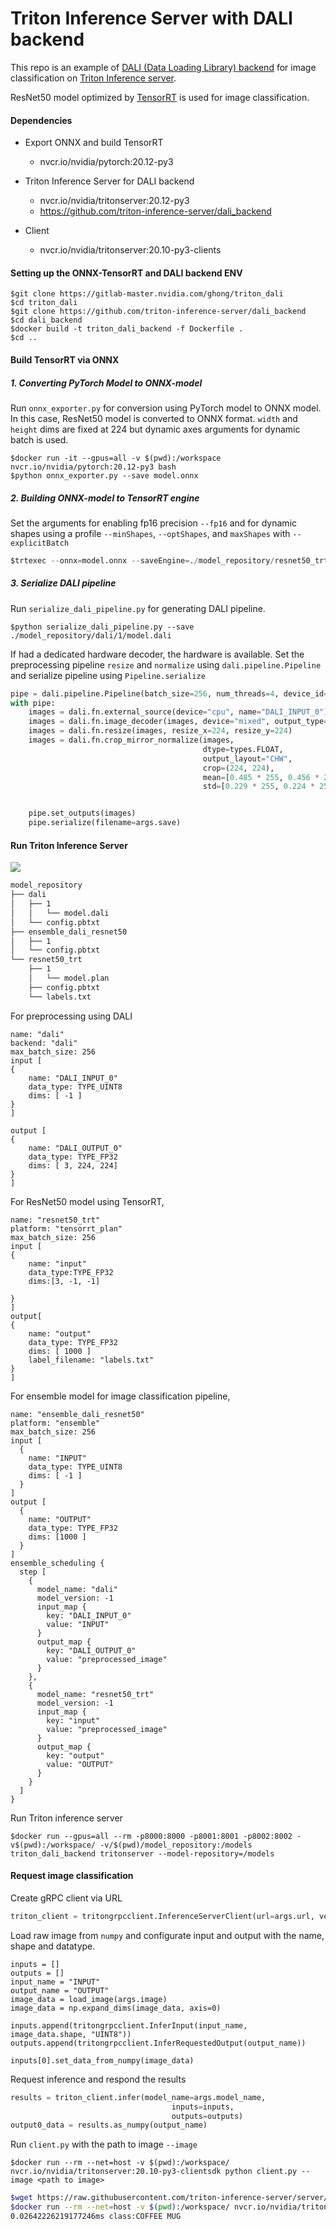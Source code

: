 # Triton Inference Server with DALI backend

This repo is an example of [DALI (Data Loading Library) backend](https://github.com/NVIDIA/DALI) for image classification on [Triton Inference server](https://github.com/triton-inference-server/server).

ResNet50 model optimized by [TensorRT](https://developer.nvidia.com/tensorrt) is used for image classification. 


#### Dependencies

* Export ONNX and build TensorRT
  * nvcr.io/nvidia/pytorch:20.12-py3
* Triton Inference Server for DALI backend
  * nvcr.io/nvidia/tritonserver:20.12-py3
  * https://github.com/triton-inference-server/dali_backend

* Client
  * nvcr.io/nvidia/tritonserver:20.10-py3-clients

#### Setting up the ONNX-TensorRT and DALI backend ENV

```
$git clone https://gitlab-master.nvidia.com/ghong/triton_dali
$cd triton_dali
$git clone https://github.com/triton-inference-server/dali_backend
$cd dali_backend
$docker build -t triton_dali_backend -f Dockerfile .
$cd ..
```

####  Build TensorRT via ONNX

##### 1.  Converting PyTorch Model to ONNX-model 

Run `onnx_exporter.py` for conversion using PyTorch model to ONNX model. In this case, ResNet50 model is converted to ONNX format. `width` and `height` dims are fixed at 224 but dynamic axes arguments for dynamic batch is used. 

```
$docker run -it --gpus=all -v $(pwd):/workspace nvcr.io/nvidia/pytorch:20.12-py3 bash
$python onnx_exporter.py --save model.onnx
```

##### 2. Building ONNX-model to TensorRT engine

Set the arguments for enabling fp16 precision `--fp16` and for dynamic shapes using a profile `--minShapes`, `--optShapes`, and `maxShapes` with `--explicitBatch`

```python
$trtexec --onnx=model.onnx --saveEngine=./model_repository/resnet50_trt/1/model.plan --explicitBatch --minShapes=input:1x3x224x224 --optShapes=input:1x3x224x224 --maxShapes=input:256x3x224x224 --fp16
```

##### 3. Serialize DALI pipeline 

Run `serialize_dali_pipeline.py` for generating  DALI pipeline. 

```
$python serialize_dali_pipeline.py --save ./model_repository/dali/1/model.dali
```

If had a dedicated hardware decoder, the hardware is available. Set the preprocessing pipeline  `resize` and `normalize` using `dali.pipeline.Pipeline` and serialize pipeline using `Pipeline.serialize`

````python
pipe = dali.pipeline.Pipeline(batch_size=256, num_threads=4, device_id=0)
with pipe:
    images = dali.fn.external_source(device="cpu", name="DALI_INPUT_0")
    images = dali.fn.image_decoder(images, device="mixed", output_type=types.RGB)
    images = dali.fn.resize(images, resize_x=224, resize_y=224)
    images = dali.fn.crop_mirror_normalize(images,
                                           dtype=types.FLOAT,
                                           output_layout="CHW",
                                           crop=(224, 224),
                                           mean=[0.485 * 255, 0.456 * 255, 0.406 * 255],
                                           std=[0.229 * 255, 0.224 * 255, 0.225 * 255])


    pipe.set_outputs(images)
    pipe.serialize(filename=args.save)
````



#### Run Triton Inference Server

![](./images/ensemble.PNG)

```bash
model_repository
├── dali
│   ├── 1
│   │   └── model.dali
│   └── config.pbtxt
├── ensemble_dali_resnet50
│   ├── 1
│   └── config.pbtxt
└── resnet50_trt
    ├── 1
    │   └── model.plan
    ├── config.pbtxt
    └── labels.txt
```

For preprocessing using DALI 

```
name: "dali"
backend: "dali"
max_batch_size: 256
input [
{
    name: "DALI_INPUT_0"
    data_type: TYPE_UINT8
    dims: [ -1 ]
}
]
 
output [
{
    name: "DALI_OUTPUT_0"
    data_type: TYPE_FP32
    dims: [ 3, 224, 224]
}
]
```

For ResNet50 model using TensorRT,

```
name: "resnet50_trt"
platform: "tensorrt_plan"
max_batch_size: 256
input [
{
    name: "input"
    data_type:TYPE_FP32
    dims:[3, -1, -1]
    
}
]
output[
{
    name: "output"
    data_type: TYPE_FP32
    dims: [ 1000 ]
    label_filename: "labels.txt"
}
]

```

For ensemble model for image classification pipeline, 

```
name: "ensemble_dali_resnet50"
platform: "ensemble"
max_batch_size: 256
input [
  {
    name: "INPUT"
    data_type: TYPE_UINT8
    dims: [ -1 ]
  }
]
output [
  {
    name: "OUTPUT"
    data_type: TYPE_FP32
    dims: [1000 ]
  }
]
ensemble_scheduling {
  step [
    {
      model_name: "dali"
      model_version: -1
      input_map {
        key: "DALI_INPUT_0"
        value: "INPUT"
      }
      output_map {
        key: "DALI_OUTPUT_0"
        value: "preprocessed_image"
      }
    },
    {
      model_name: "resnet50_trt"
      model_version: -1
      input_map {
        key: "input"
        value: "preprocessed_image"
      }
      output_map {
        key: "output"
        value: "OUTPUT"
      }
    }
  ]
}
```

Run Triton inference server

```
$docker run --gpus=all --rm -p8000:8000 -p8001:8001 -p8002:8002 -v$(pwd):/workspace/ -v/$(pwd)/model_repository:/models triton_dali_backend tritonserver --model-repository=/models
```

#### Request image classification

Create gRPC client via URL

```python
triton_client = tritongrpcclient.InferenceServerClient(url=args.url, verbose=False)
```

Load raw image from `numpy` and configurate input and output with the name, shape and datatype. 

```
inputs = []
outputs = []
input_name = "INPUT"
output_name = "OUTPUT"
image_data = load_image(args.image)
image_data = np.expand_dims(image_data, axis=0)

inputs.append(tritongrpcclient.InferInput(input_name, image_data.shape, "UINT8"))
outputs.append(tritongrpcclient.InferRequestedOutput(output_name))

inputs[0].set_data_from_numpy(image_data)
```

Request inference and respond the results

```python
results = triton_client.infer(model_name=args.model_name,
                                    inputs=inputs,
                                    outputs=outputs)
output0_data = results.as_numpy(output_name)
```

Run `client.py` with the path to image `--image`

```
$docker run --rm --net=host -v $(pwd):/workspace/ nvcr.io/nvidia/tritonserver:20.10-py3-clientsdk python client.py --image <path to image> 
```

```bash
$wget https://raw.githubusercontent.com/triton-inference-server/server/master/qa/images/mug.jpg -O "mug.jpg"
$docker run --rm --net=host -v $(pwd):/workspace/ nvcr.io/nvidia/tritonserver:20.10-py3-clientsdk python client.py --image mug.jpg 
0.02642226219177246ms class:COFFEE MUG
```

